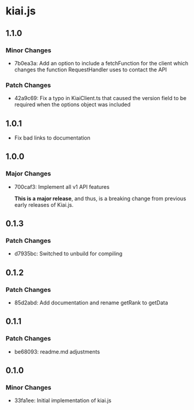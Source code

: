 # kiai.js

## 1.1.0

### Minor Changes

-   7b0ea3a: Add an option to include a fetchFunction for the client which changes the function RequestHandler uses to contact the API

### Patch Changes

-   42a9c69: Fix a typo in KiaiClient.ts that caused the version field to be required when the options object was included

## 1.0.1

-   Fix bad links to documentation

## 1.0.0

### Major Changes

-   700caf3: Implement all v1 API features

    **This is a major release**, and thus, is a breaking change from previous early releases of Kiai.js.

## 0.1.3

### Patch Changes

-   d7935bc: Switched to unbuild for compiling

## 0.1.2

### Patch Changes

-   85d2abd: Add documentation and rename getRank to getData

## 0.1.1

### Patch Changes

-   be68093: readme.md adjustments

## 0.1.0

### Minor Changes

-   33fa1ee: Initial implementation of kiai.js
